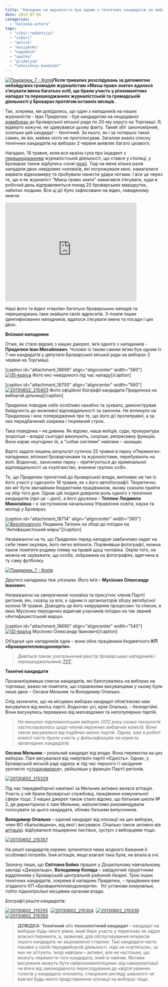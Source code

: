 ```yaml
---
title: "Нападник на журналіста був одним з технічних кандидатів на виборах на Торгмаші"
date: 2013-07-01
categories: 
  - "kolonka-avtora"
tags: 
  - "vibir-redaktsiyi"
  - "vibori"
  - "melnik"
  - "musiyenko"
  - "napadnik"
  - "opalko"
  - "pridelyuk"
  - "tehnichniy-kandidat"
---
```


[![Приделюк_7 - Копія](https://mpz.brovary.org/wp-content/uploads/2013/06/Pridelyuk_7-Kopiya.jpg)](https://mpz.brovary.org/wp-content/uploads/2013/06/Pridelyuk_7-Kopiya.jpg)**Після тривалих розслідувань за допомогою небайдужих громадян журналістам «Маєш право знати» вдалося з’ясувати імена багатьох осіб, що брали участь у різноманітних нападах та перешкоджаннях журналістській та громадській діяльності у Броварах протягом останніх місяців.**

Так, зокрема, ми довідались, що один з нападників на наших журналістів - Іван Приделюк - був кандидатом на нещодавніх [довиборах](https://mpz.brovary.org/vibori-na-torgmashi-vigrala-direktorka-shkoli-2-oksana-melnik/) до Броварської міської ради по 20-му округу на Торгмаші. Я, відверто кажучи, не здивувався цьому факту. Такий збіг закономірний, оскільки цей кандидат – технічний. За нього, як і за чотирьох таких самих, як він, майже ніхто не проголосував. Загалом аналіз списку технічних кандидатів на виборах 2 червня виявляє багато цікавого.

Нагадаю, 18 травня, коли вся країна гула про інцедент з [перешкоджанням](http://imi.org.ua/barametr/40969-barometr-svobodi-slova-za-traven-2013-roku.html) журналістській діяльності, що стався у столиці, у Броварах також відбулись схожі [події](https://mpz.brovary.org/vlada-zibrala-bilshe-20-ti-avtobusiv-z-byudzhetnikami-dlya-uchasti-u-antifashistskomu-marshi-partiyi-regioniv-video/). Тоді на мене кілька разів нападали двоє невідомих чоловіків, які погрожували мені, намагалися вирвати відеокамеру та пробували нанести удари ногами. І все це через те, що я як журналіст "Маєш право знати" намагався з’ясувати, куди в робочий день відправляються понад 20 броварських маршруток, набитих людьми. Все ці дії було зафіксовано на відео, наведеному нижче.

<iframe src="http://www.youtube.com/embed/qggD3dHW18c" height="315" width="420" allowfullscreen frameborder="0"></iframe>

Наші фото та відео «героїв» багатьох броварських нападів та перешкоджань таки знайшли своїх адресатів. З-поміж інших ідентифікованих нападників, вдалося з’ясувати імена та посади і цих двох.

**Впізнані нападники**

Отже, як стало відомо з наших джерел, ім’я одного з нападників - **Приделюк Іван Михайлович**. Чоловік із таким самим ім’ям був одним із 7-ми кандидатів у депутати Броварської міської ради на виборах 2 червня на Торгмаші.

\[caption id="attachment\_18699" align="aligncenter" width="560"\][![05-kopiya](https://mpz.brovary.org/wp-content/uploads/2013/06/05-kopiya.jpg)](https://mpz.brovary.org/wp-content/uploads/2013/06/05-kopiya.jpg) Фото екс-невідомого під час нападу\[/caption\]

\[caption id="attachment\_18700" align="aligncenter" width="560"\][![20130602_215403](https://mpz.brovary.org/wp-content/uploads/2013/06/20130602_215403.jpg)](https://mpz.brovary.org/wp-content/uploads/2013/06/20130602_215403.jpg) Фото офіційної біографії кандидата Приделюка на виборчій дільниці\[/caption\]

Приделюк поводив себе особливо нахабно та зухвало, демонстрував байдужість до можливої відповідальності за законом. Не вплинуло на Приделюка і моє попередження про те, що його дії протиправні, а за них передбачений зокрема і тюремний строк.

Така поведінка – не дивина. Як відомо, наша міліція, суди, прокуратура (коротше – влада) сьогодні виконують, скоріше, репресивну функцію. Вона карає неугодних їй, а "собак системи" навпаки – захищає.

Варто задати лишень результат сутичок 25 травня в парку «Перемога»: нападники, впізнані броварчанами та журналістами, перебувають на волі. Водночас, захисники парку – притягуються до кримінальної відповідальності за «хуліганство, вчинене групою осіб».

Те, що Приделюк причетний до броварської влади, випливає не так із його участі у «десанті» 18 травня, як з його автобіографії. Теоретично він міг бути звичайним бюджетним працівником, якому сказали прийти на збір того дня. Однак цій людині довірили роль одного з технічних кандидатів (_про це – далі_), а його дружина – **Теплюк Людмила Миколаївна** – є заступником начальника Управління освіти, науки та молоді у Броварах.

\[caption id="attachment\_18714" align="aligncenter" width="560"\][![Bezyimyannyiy](https://mpz.brovary.org/wp-content/uploads/2013/06/Bezyimyannyiy.jpg)](https://mpz.brovary.org/wp-content/uploads/2013/06/Bezyimyannyiy.jpg) Людмила Теплюк на зборі до поїздки на "Антифашистський марш"\[/caption\]

Незважаючи на те, що Приделюк перед нападом завбачливо надяг на себе темні окуляри, його легко впізнати. Порівнявши фотографії, можна також помітити родиму пляму на правій щоці чоловіка. Окрім того, не можна не зауважити, що особа, зображена на фотографіях, вдягнена в ту саму футболку.

[![Приделюк_7 - Копія](https://mpz.brovary.org/wp-content/uploads/2013/06/Pridelyuk_7-Kopiya.jpg)](https://mpz.brovary.org/wp-content/uploads/2013/06/Pridelyuk_7-Kopiya.jpg)

Другого нападника теж упізнали. Його ім’я – **Мусієнко Олександр Іванович**.

Незважаючи на заперечення чоловіка та присутніх членів Партії регіонів, він, скоріш за все, є одним із організаторів збору автобусної колони 18 травня. Доводять це його «керування процесом» та списки, в яких Мусієнко періодично відмічав учасників поїздки на так званий «Антифашистський марш».

\[caption id="attachment\_18690" align="aligncenter" width="540"\][![02-kopiya](https://mpz.brovary.org/wp-content/uploads/2013/05/02-kopiya1.jpg)](https://mpz.brovary.org/wp-content/uploads/2013/05/02-kopiya1.jpg) Мусієнко Олександр Іванович\[/caption\]

Об’єднує цих нападників одне – вони обоє працівники бюджетного **КП «Броваритепловодоенергія».**

> _Дивіться також узагальнений реєстр броварських нападників і перешкоджальників [ТУТ](https://mpz.brovary.org/stvoryuyemo-reyestr-brovarskih-sportsmeniv-boyovikiv/)._

**Технічні кандидати**

Проаналізувавши список кандидатів, які балотувались на виборах на торгмаші, важко не помітити, що справжніми висуванцями у ньому були лише двоє – Оксана Мельник та Володимир Опалько.

Слід зазначити, що на місцевих виборах кандидат обов’язково має висуватися від якоїсь партії. Водночас усі, крім Опалька, - безпартійні. Вони висунулись переважно від маловідомих та непопулярних партій.

> _На минулих парламентських виборах 2012 року схожа технологія застосовувалась щодо членів окружних виборчих комісій. Вони також висувалися від подібних малих партій. Однак, вже в роботі комісії часто брали участь у фальсифікаціях на користь провладних кандидатів._

**Оксана Мельник** – реальний кандидат від влади. Вона перемогла на цих виборах. Пані висувалася від «мертвої» партії «Єдність». Однак, у Броварській міській раді одразу ж під час першого її засідання урочисто «[стушкувалася](https://mpz.brovary.org/direktorka-2-shkoli-v-pershiy-den-svogo-deputatstva-priyednalas-do-regionaliv/)», увійшовши у фракцію Партії регіонів.

[![20130602_215329](https://mpz.brovary.org/wp-content/uploads/2013/06/20130602_215329.jpg)](https://mpz.brovary.org/wp-content/uploads/2013/06/20130602_215329.jpg)

Під час передвиборчої кампанії за Мельник активно велася агітація. Участь у ній брали броварські службовці, працівники комунальної сфери тощо. З наших джерел також стало відомо, що батькам школи № 2, де директоркою є пані Мельник, наполегливо рекомендували голосувати за цього кандидата, обливо батькам випускників.

**Володимир Опалько** – єдиний кандидат від опозиції на цих виборах, член ВО «Батьківщина», від якої і висувався. Опалько також активно вів [агітацію](https://mpz.brovary.org/uzgodzheniy-opozitsioner-vs-direktorka-shkoli-finishna-pryama-viboriv-na-torgmashi/): відбувалися поширення листівок, зустріч з виборцями тощо.

[![20130602_215357](https://mpz.brovary.org/wp-content/uploads/2013/06/20130602_215357.jpg)](https://mpz.brovary.org/wp-content/uploads/2013/06/20130602_215357.jpg)

На решті кандидатів окремо зупинятися нема жодного бажання й особливої потреби. Їхня агітація, якщо взагалі така була, не впала в очі.

Зазначу лише, що **Світлана Бойко** працює у Дошкільному навчальному закладі «Джерельце», **Володимир Коляда** – завідуючий хірургічним відділенням у Броварській центральній районній лікарні. Троє інших технічних кандидатів, зокрема й нападник Приделюк, – працівники вже згаданого КП «Броваритепловодоенергія».  Усі установи комунальні, тобто підконтрольні місцевим органам влади.

_Біографії решти кандидатів:_

[![20130602_215255](https://mpz.brovary.org/wp-content/uploads/2013/06/20130602_215255.jpg)](https://mpz.brovary.org/wp-content/uploads/2013/06/20130602_215255.jpg)  [![20130602_215304](https://mpz.brovary.org/wp-content/uploads/2013/06/20130602_215304.jpg)](https://mpz.brovary.org/wp-content/uploads/2013/06/20130602_215304.jpg)  [![20130602_215339](https://mpz.brovary.org/wp-content/uploads/2013/06/20130602_215339.jpg)](https://mpz.brovary.org/wp-content/uploads/2013/06/20130602_215339.jpg)  [![20130602_215350](https://mpz.brovary.org/wp-content/uploads/2013/06/20130602_215350.jpg)](https://mpz.brovary.org/wp-content/uploads/2013/06/20130602_215350.jpg)

> **ДОВІДКА:** **Технічний** або **технологічний кандидат** – кандидат на виборах будь-якого рівня, який бере участь у перегонах не задля власної перемоги, а, зазвичай, для обслуговування інтересів іншого кандидата чи зацікавленої сторони. Такі кандидати часто пасивні у своїй передвиборчій діяльності, ніде не «світяться», за них не агітують. Іноді навпаки – активні, але не настільки, що можуть перемогти того кандидата, який їх найняв. Мотиви висунення можуть бути найрізноманітнішими: від самореалізації чи втечі від законодавчого переслідування до «відтягування» голосів у кандидата-опонента, створення вигляду широкого чи взагалі будь-якого представлення опозиції на виборах тощо.
